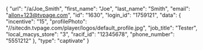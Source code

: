 {
    "url": "\/a\/Joe_Smith",
    "first_name": "Joe",
    "last_name": "Smith",
    "email": "allon+123@tvpage.com",
    "id": "1630",
    "login_id": "1759121",
    "data": {
        "incentive": "15",
        "profilePhoto": "\/\/sitecdn.tvpage.com\/player\/logos\/default_profile.jpg",
        "job_title": "Tester",
        "local_macys_store": "3",
        "racif_id": "12345678",
        "phone_number": "5551212"
    },
    "type": "captivate"
}